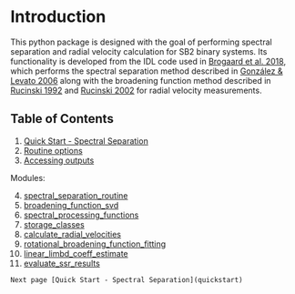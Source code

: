 # Introduction

This python package is designed with the goal of performing spectral separation and radial velocity calculation for SB2 binary systems. Its functionality is developed from the IDL code used in [Brogaard et al. 2018](https://academic.oup.com/mnras/article/476/3/3729/4833696), which performs the spectral separation method described in [González & Levato 2006](https://www.aanda.org/articles/aa/abs/2006/10/aa3177-05/aa3177-05.html) along with the broadening function method described in [Rucinski 1992](http://astro.utoronto.ca/~rucinski/manscr/CFHT92.pdf) and [Rucinski 2002](http://astro.utoronto.ca/~rucinski/manscr/bin_pub7.pdf) for radial velocity measurements.

## Table of Contents
1. [Quick Start - Spectral Separation](quickstart)
2. [Routine options](routine_options)
3. [Accessing outputs](results)

Modules:

4. [spectral_separation_routine](ssr)
5. [broadening_function_svd](bfsvd)
6. [spectral_processing_functions](spf)
7. [storage_classes](storage_classes)
8. [calculate_radial_velocities](calcRV)
9. [rotational_broadening_function_fitting](rotbf)
10. [linear_limbd_coeff_estimate](limbd)
11. [evaluate_ssr_results](evaluate)



```
Next page [Quick Start - Spectral Separation](quickstart)
```
